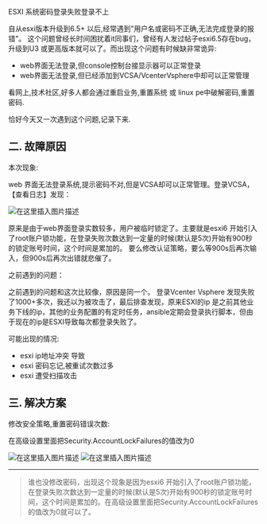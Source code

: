  ESXI 系统密码登录失败登录不上

自从esxi版本升级到6.5+ 以后,经常遇到"用户名或密码不正确,无法完成登录的报错"。 这个问题曾经长时间困扰着it同事们，曾经有人发过帖子esxi6.5存在bug，升级到U3 或更高版本就可以了。而出现这个问题有时候缺非常诡异:

-  web界面无法登录,但console控制台接显示器可以正常登录
-  web界面无法登录,但已经添加到VCSA/VcenterVsphere中却可以正常管理

看网上,技术社区,好多人都会通过重启业务,重置系统 或 linux pe中破解密码,重置密码.

恰好今天又一次遇到这个问题,记录下来.

## 二. 故障原因

本次现象:

web 界面无法登录系统,提示密码不对,但是VCSA却可以正常管理。登录VCSA，【查看日志】发现：

![在这里插入图片描述](https://ttxsimage.oss-cn-beijing.aliyuncs.com/typea/202305150845773.png)

原来是由于web界面登录实数较多，用户被临时锁定了。主要就是esxi6 开始引入了root账户锁功能，在登录失败次数达到一定量的时候(默认是5次)开始有900秒的锁定账号时间，这个时间是累加的。 要么修改认证策略，要么等900s后再次输入，但900s后再次出错就悲催了。

之前遇到的问题：

之前遇到的问题和这次比较像，原因是同一个。 登录Vcenter Vsphere 发现失败了1000+多次，我还以为被攻击了，最后排查发现，原来ESXI的ip 是之前其他业务下线的ip，其他的业务配置的有定时任务，ansible定期会登录执行脚本，但由于现在的ip是ESXI导致每次都登录失败了。

可能出现的情况:

-  esxi ip地址冲突 导致
-  esxi 密码忘记,被重试次数过多
-  esxi 遭受扫描攻击

## 三. 解决方案

修改安全策略,重置密码错误次数:

在高级设置里面把Security.AccountLockFailures的值改为0

![在这里插入图片描述](https://ttxsimage.oss-cn-beijing.aliyuncs.com/typea/202305150845821.png)
![在这里插入图片描述](https://ttxsimage.oss-cn-beijing.aliyuncs.com/typea/202305150845761.png)

------

>  谁也没修改密码，出现这个现象是因为esxi6 开始引入了root账户锁功能，在登录失败次数达到一定量的时候(默认是5次)开始有900秒的锁定账号时间，这个时间是累加的。在高级设置里面把Security.AccountLockFailures的值改为0就可以了。

<!-- ##{"timestamp":1684136493}## -->